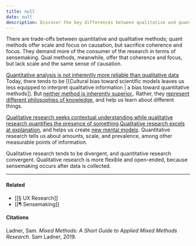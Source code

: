 ```yaml
---
title: null
date: null
description: Discover the key differences between qualitative and quantitative research methods, their strengths in explanation and measurement, and how each offers unique insights for better understanding data.
---
```


There are trade-offs between quantitative and qualitative methods; quant methods offer scale and focus on causation, but sacrifice coherence and focus. They demand more of the consumer of the research in terms of sensemaking. Qual methods, meanwhile, offer that coherence and focus, but lack scale and the same sense of causation.

[Quantitative analysis is not inherently more reliable than qualitative data](https://publish.obsidian.md/mobydiction/notes/Quantitative+analysis+is+not+inherently+more+reliable+than+qualitative+data) Today, there tends to be [[Cultural bias toward scientific models leaves us less equipped to interpret qualitative information | a bias toward quantitative methods]]. But [neither method is inherently superior.](https://publish.obsidian.md/mobydiction/notes/Quantitative+analysis+is+not+inherently+more+reliable+than+qualitative+data). Rather, they [represent different philosophies of knowledge](https://publish.obsidian.md/mobydiction/notes/Qualitative+and+quantitative+research+represent+different+philosophies+of+knowledge.), and help us learn about different things.

[Qualitative research seeks contextual understanding while qualitative research quantifies the presence of something](https://publish.obsidian.md/mobydiction/notes/Qualitative+research+seeks+contextual+understanding+while+qualitative+research+quantifies+the+presence+of+something).[Qualitative research excels at explanation](https://publish.obsidian.md/mobydiction/notes/Qualitative+research+excels+at+explanation), and helps us create [new mental models](https://publish.obsidian.md/mobydiction/notes/Qualitative+research+creates+mental+models+about+the+problem+space.). Quantitative research tells us about amounts, scale, and prevalence, among other measurable points of information.

Qualitative research tends to be divergent, and quantitative research convergent. Qualitative research is more flexible and open-ended, because sensemaking occurs after data is collected.

---

#### Related

- [[§ UX Research]]
- [[¶ Sensemaking]]

#### Citations

Ladner, Sam. _Mixed Methods: A Short Guide to Applied Mixed Methods Research_. Sam Ladner, 2019.
